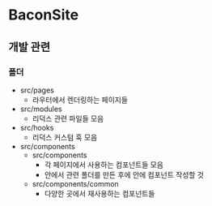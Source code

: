 # BaconSite

## 개발 관련

### 폴더

* src/pages
  * 라우터에서 렌더링하는 페이지들
* src/modules
  * 리덕스 관련 파일들 모음
* src/hooks
  * 리덕스 커스텀 훅 모음
* src/components
  * src/components
    * 각 페이지에서 사용하는 컴포넌트들 모음
    * 안에서 관련 폴더를 만든 후에 안에 컴포넌트 작성할 것
  * src/components/common
    * 다양한 곳에서 재사용하는 컴포넌트들